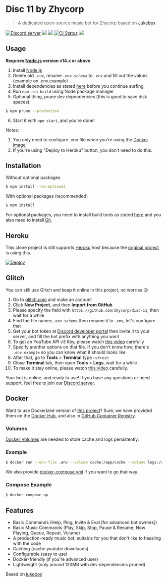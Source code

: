 # Disc 11 by Zhycorp
> A dedicated open-source music bot for Zhycorp based on [Jukebox](https://github.com/Hazmi35/jukebox)

<a href="https://discord.gg/DxenCeV"><img src="https://img.shields.io/discord/332877090003091456?color=7289da&logo=discord&logoColor=white" alt="Discord server" /></a>
<a href="https://discord.com/oauth2/authorize?client_id=690736793682968576&permissions=53857345&scope=bot"><img src="https://img.shields.io/static/v1?label=Invite%20Me&message=Disc%2011%230606&plastic&color=7289DA&logo=discord"></a>
<img src="https://badgen.net/badge/icon/typescript?icon=typescript&label">
<a href="https://github.com/zhycorp/disc-11/actions?query=workflow%3A%22Lint+code+%26+compile+test%22"><img src="https://github.com/zhycorp/disc-11/workflows/Lint%20code%20&%20compile%20test/badge.svg" alt="CI Status" /></a>
<img src="https://badgen.net/badge/jual/haram/red">

## Usage

**Requires [Node.js](https://nodejs.org) version v14.x or above.**

1. Install [Node.js](https://nodejs.org)
2. Delete old `.env`, rename `.env.schema` to `.env` and fill out the values (example on .env.example)
3. Install dependencies as stated [here](https://github.com/zhycorp/disc-11#Installation) before you continue surfing
4. Run `npm run build` using Node package manager
5. Optional thing, prune dev dependencies (this is good to save disk spaces):
```sh
$ npm prune --production
```
6. Start it with `npm start`, and you're done!

Notes: 
1. You only need to configure .env file when you're using the [Docker image](https://github.com/zhycorp/disc-11#Docker)
2. If you're using "Deploy to Heroku" button, you don't need to do this.

## Installation

Without optional packages
```sh
$ npm install --no-optional
```

With optional packages (recommended)
```sh
$ npm install
```
For optional packages, you need to install build tools as stated [here](https://github.com/nodejs/node-gyp#installation) and you also need to install [Git](https://git-scm.com/).

## Heroku
This clone project is still supports [Heroku](https://heroku.com) host because the [original project](https://github.com/Hazmi35/jukebox) is using this.

<a href="https://heroku.com/deploy"><img src="https://www.herokucdn.com/deploy/button.svg" alt="Deploy"></a>

## Glitch
You can still use Glitch and keep it online in this project, no worries 😉

1. Go to [glitch.com](https://glitch.com) and make an account
2. Click **New Project**, and then **Import from GitHub**
3. Please specify the field with `https://github.com/zhycorp/disc-11`, then wait for a while
4. Find the file names `.env.schema` then rename it to `.env`, let's configure that
5. Get your bot token at [Discord developer portal](https://discord.com/developers/applications) then invite it to your server, and fill the bot prefix with anything you want
8. To get an YouTube API v3 Key, please watch [this video](https://youtu.be/K2nqthN1xKQ?t=203) carefully
9. Specify another options on that file. If you don't know how, there's `.env.example` so you can know what it should looks like
10. After that, go to **Tools** > **Terminal** type `refresh`
11. Close **Terminal** tab, then open **Tools** > **Logs**, wait for a while
13. To make it stay online, please watch [this video](https://youtu.be/K2nqthN1xKQ?t=551) carefully.

Your bot is online, and ready to use!
If you have any questions or need support, feel free to join our [Discord server](https://zhycorp.com/discord).

## Docker
Want to use Dockerized version of [this project](https://github.com/Hazmi35/jukebox)?
Sure, we have provided them on the [Docker Hub](https://hub.docker.com/r/hazmi35/jukebox), and also in [GitHub Container Registry](https://github.com/users/Hazmi35/packages/container/package/jukebox).

### Volumes
[Docker Volumes](https://docs.docker.com/storage/volumes/) are needed to store cache and logs persistently.

### Example
```sh
$ docker run --env-file .env --volume cache:/app/cache --volume logs:/app/logs --restart unless-stopped hazmi35/jukebox
```
We also provide [docker-compose.yml](docker-compose.yml) if you want to go that way.

### Compose Example
```sh
$ docker-compose up
```

## Features
- Basic Commands (Help, Ping, Invite & Eval [for advanced bot owners])
- Basic Music Commands (Play, Skip, Stop, Pause & Resume, Now Playing, Queue, Repeat, Volume)
- A production-ready music bot, suitable for you that don't like to hassling with the code
- Caching (cache youtube downloads)
- Configurable (easy to use)
- Docker-friendly (if you're advanced user)
- Lightweight (only around 120MB with dev dependencies pruned)

Based on [jukebox](https://github.com/Hazmi35/jukebox)